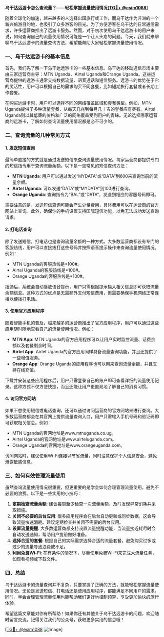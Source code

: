 **乌干达远游卡怎么查流量？——轻松掌握流量使用情况[[TG💪+ @esim1088](https://t.me/s/esim1088)]**

随着全球化的加速，越来越多的人选择出国旅行或工作，而乌干达作为非洲的一个新兴旅游目的地，也吸引了众多游客的目光。为了方便游客在乌干达的日常通信需求，许多运营商推出了远游卡服务。然而，对于初次使用乌干达远游卡的用户来说，如何查询自己的流量使用情况可能是一个让人头疼的问题。今天，我们就来聊聊乌干达远游卡的流量查询方法，希望能帮助大家轻松掌握流量使用情况。

### 一、乌干达远游卡的基本信息

首先，我们先了解一下乌干达远游卡的一些基本信息。乌干达的移动通信市场主要由三家运营商主导：MTN Uganda、Airtel Uganda和Orange Uganda。这些运营商提供的远游卡通常支持数据流量、语音通话和短信服务。远游卡的优势在于它的灵活性，用户可以根据自己的需求购买不同套餐，比如短期旅行套餐或者长期工作套餐。

在购买远游卡时，用户可以选择不同的网络覆盖区域和套餐类型。例如，MTN Uganda提供了多种流量套餐，从每天几兆到每月几十吉的套餐应有尽有。Airtel Uganda则以其低廉的价格和广泛的网络覆盖受到用户的青睐。无论选择哪家运营商的远游卡，了解如何查询流量使用情况都是必不可少的。

### 二、查询流量的几种常见方式

#### 1. 发送短信查询

最简单直接的方式就是通过发送短信来查询流量使用情况。每家运营商都提供专门的短信指令用于查询流量余额。以下是一些常见的短信查询方法：

- **MTN Uganda**: 用户可以通过发送“MYDATA”或“DATA”到600来查询当前的流量余额。
- **Airtel Uganda**: 可以发送“DATA”或“MYDATA”到100进行查询。
- **Orange Uganda**: 查询指令为“BAL”或“DATA”，发送到相应的客服号码即可。

需要注意的是，发送短信查询可能会产生少量费用，具体费用可以在运营商的官方网站上查询。此外，确保你的手机设置支持国际短信功能，以免无法成功发送查询请求。

#### 2. 打电话查询

除了发送短信，打电话也是查询流量余额的一种方式。大多数运营商都设有专门的客服热线，用户可以直接拨打这些号码并按照语音提示操作来查询流量使用情况。例如：

- MTN Uganda的客服热线是*100#。
- Airtel Uganda的客服热线是*100#。
- Orange Uganda的客服热线是*100#。

拨通后，系统会自动播放语音提示，用户只需根据提示输入相关信息即可获取流量余额信息。这种方式的优点是无需额外支付短信费用，但需要确保手机网络正常连接以便拨打电话。

#### 3. 使用官方应用程序

随着智能手机的普及，越来越多的运营商推出了官方应用程序，用户可以通过这些应用随时随地查看自己的流量使用情况。例如：

- **MTN App**: MTN Uganda的官方应用程序可以让用户实时监控流量、话费余额以及套餐剩余时间。
- **Airtel App**: Airtel Uganda的官方应用同样具备流量查询功能，并且还提供了一些增值服务。
- **Orange App**: Orange Uganda的应用程序也可以用来查询流量余额，并且支持在线充值。

下载并安装这些应用程序后，用户只需登录自己的账户即可查看详细的流量使用记录。这种方式不仅方便快捷，而且还能让用户更直观地了解自己的消费习惯。

#### 4. 访问官方网站

如果不想使用短信或电话查询，还可以通过访问运营商的官方网站来进行查询。大多数运营商都会在其官网上提供流量查询入口，用户只需输入手机号码和验证码即可获取相关信息。例如：

- MTN Uganda的官网地址是www.mtnuganda.co.ug。
- Airtel Uganda的官网地址是www.airteluganda.com。
- Orange Uganda的官网地址是www.orangeuganda.com。

访问网站时，建议使用Wi-Fi连接以节省流量，同时注意保护个人信息安全，避免泄露敏感信息。

### 三、如何有效管理流量使用

虽然查询流量使用情况很重要，但更重要的是学会如何合理管理流量使用，避免不必要的浪费。以下是一些实用的小技巧：

1. **定期检查流量余额**: 建议每周至少检查一次流量余额，及时发现异常消耗并采取措施。
2. **关闭不必要的后台应用**: 很多应用程序会在后台自动更新或同步数据，这会导致流量快速消耗。建议定期检查并关闭不需要的后台应用。
3. **设置流量提醒**: 大多数运营商都支持设置流量提醒功能，当流量接近耗尽时会自动发送通知，帮助用户提前做好准备。
4. **选择合适的套餐**: 根据自己的实际需求选择合适的流量套餐，避免购买过多或过少的流量导致浪费或不足。
5. **利用免费Wi-Fi**: 在有条件的情况下，尽量使用免费Wi-Fi来完成大流量任务，如观看视频或下载文件。

### 四、总结

乌干达远游卡的流量查询并不复杂，只要掌握了正确的方法，就能轻松掌握流量使用情况。无论是发送短信、打电话还是使用应用程序，都能满足不同用户的需求。同时，学会合理管理流量使用也能帮助我们更好地控制预算，享受更加愉快的旅行体验。

希望这篇文章能对你有所帮助！如果你还有其他关于乌干达远游卡的问题，欢迎随时留言交流。记得关注我们的公众号，获取更多实用的信息哦！

[[TG💪+ @esim1088](https://t.me/s/esim1088) ![Image](https://i.postimg.cc/4NQfJmqS/Snipaste-2025-05-13-00-14-12.png)]